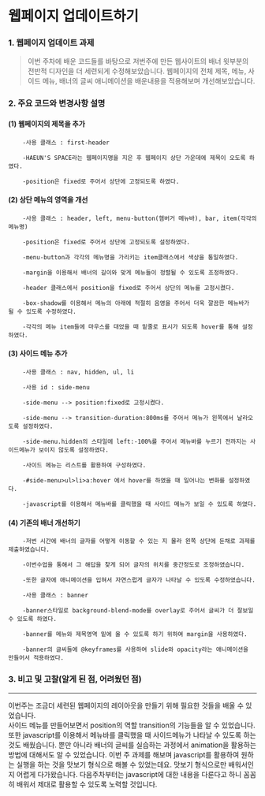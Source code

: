 # 웹페이지 업데이트하기
### 1. 웹페이지 업데이트 과제 
> 이번 주차에 배운 코드들를 바탕으로 저번주에 만든 웹사이트의 배너 윗부분의 전반적 디자인을 더 세련되게 수정해보았습니다. 웹페이지의 전체 제목, 메뉴, 사이드 메뉴, 배너의 글씨 애니메이션을 배운내용을 적용해보며 개선해보았습니다. 

### 2. 주요 코드와 변경사항 설명

 #### (1) 웹페이지의 제목을 추가

        -사용 클래스 : first-header

        -HAEUN'S SPACE라는 웹페이지명을 지은 후 웹페이지 상단 가운데에 제목이 오도록 하였다.

        -position은 fixed로 주어서 상단에 고정되도록 하였다.

 #### (2) 상단 메뉴의 영역을 개선

        -사용 클래스 : header, left, menu-button(햄버거 메뉴바), bar, item(각각의 메뉴명)

        -position은 fixed로 주어서 상단에 고정되도록 설정하였다.

        -menu-button과 각각의 메뉴명을 가리키는 item클래스에서 색상을 통일하였다.

        -margin을 이용해서 배너의 길이와 맞게 메뉴들이 정렬될 수 있도록 조정하였다.

        -header 클래스에서 position을 fixed로 주어서 상단의 메뉴를 고정시켰다.

        -box-shadow를 이용해서 메뉴의 아래에 적절히 음영을 주어서 더욱 깔끔한 메뉴바가 될 수 있도록 수정하였다.

        -각각의 메뉴 item들에 마우스를 대었을 때 밑줄로 표시가 되도록 hover를 통해 설정하였다.

 #### (3) 사이드 메뉴 추가

        -사용 클래스 : nav, hidden, ul, li

        -사용 id : side-menu

        -side-menu --> position:fixed로 고정시켰다.

        -side-menu --> transition-duration:800ms를 주어서 메뉴가 왼쪽에서 날라오도록 설정하였다.

        -side-menu.hidden의 스타일에 left:-100%를 주어서 메뉴바를 누르기 전까지는 사이드메뉴가 보이지 않도록 설정하였다.

        -사이드 메뉴는 리스트를 활용하여 구성하였다.

        -#side-menu>ul>li>a:hover 에서 hover를 하였을 때 일어나는 변화를 설정하였다.

        -javascript를 이용해서 메뉴바를 클릭했을 때 사이드 메뉴가 보일 수 있도록 하였다.

 #### (4) 기존의 배너 개선하기    

        -저번 시간에 배너의 글자를 어떻게 이동할 수 있는 지 몰라 왼쪽 상단에 둔채로 과제를 제출하였습니다.

        -이번수업을 통해서 그 해답을 찾게 되어 글자의 위치를 중간정도로 조정하였습니다.

        -또한 글자에 애니메이션을 입혀서 자연스럽게 글자가 나타날 수 있도록 수정하였습니다.

        -사용 클래스 : banner

        -banner스타일로 background-blend-mode를 overlay로 주어서 글씨가 더 잘보일 수 있도록 하였다.

        -banner를 메뉴와 제목영역 밑에 올 수 있도록 하기 위하여 margin을 사용하였다.
        
        -banner의 글씨들에 @keyframes를 사용하여 slide와 opacity라는 애니메이션을 만들어서 적용하였다.

### 3. 비고 및 고찰(알게 된 점, 어려웠던 점)
----------------------------------------------------------------
 이번주는 조금더 세련된 웹페이지의 레이아웃을 만들기 위해 필요한 것들을 배울 수 있었습니다.  
 사이드 메뉴를 만들어보면서 position의 역할 transition의 기능들을 알 수 있었습니다. 또한 javascript를 이용해서 메뉴바를 클릭했을 때 사이드메뉴가 나타날 수 있도록 하는 것도 배웠습니다. 뿐만 아니라 배너의 글씨를 실습하는 과정에서 animation을 활용하는 방법에 대해서도 알 수 있었습니다. 
 이번 주 과제를 해보며 javascript를 활용하여 원하는 실행을 하는 것을 맛보기 형식으로 해볼 수 있었는데요. 맛보기 형식으로만 배워서인지 어렵게 다가왔습니다. 다음주차부터는 javascript에 대한 내용을 다룬다고 하니 꼼꼼히 배워서 제대로 활용할 수 있도록 노력할 것입니다.